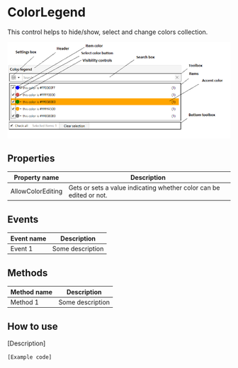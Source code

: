 ColorLegend
===========

This control helps to hide/show, select and change colors collection.

![ColorLegend 01](../images/orc.controls/colorlegend/ColorLegend_01.png)

## Properties

Property name|Description
-|-
AllowColorEditing|Gets or sets a value indicating whether color can be edited or not.

## Events

Event name|Description
-|-
Event 1|Some description

## Methods

Method name|Description
-|-
Method 1|Some description

## How to use

[Description]
```
[Example code]
```